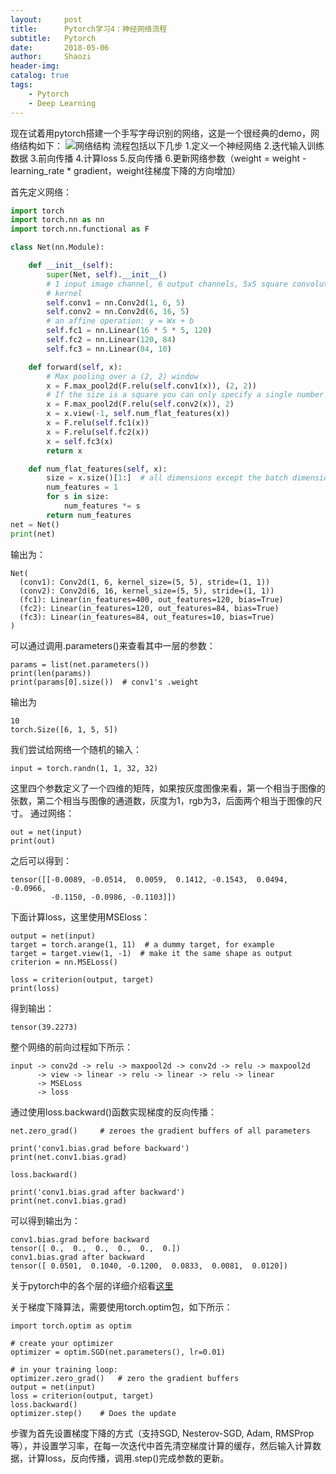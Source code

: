 ```yaml
---
layout:     post
title:      Pytorch学习4：神经网络流程
subtitle:   Pytorch
date:       2018-05-06
author:     Shaozi
header-img: 
catalog: true
tags:
    - Pytorch
    - Deep Learning
---
```


现在试着用pytorch搭建一个手写字母识别的网络，这是一个很经典的demo，网络结构如下：
![网络结构](http://upload-images.jianshu.io/upload_images/11609151-d1a662f54db07a9a.png?imageMogr2/auto-orient/strip%7CimageView2/2/w/1240)
流程包括以下几步
1.定义一个神经网络
2.迭代输入训练数据
3.前向传播
4.计算loss
5.反向传播
6.更新网络参数（weight = weight - learning_rate * gradient，weight往梯度下降的方向增加）

首先定义网络：

```python
import torch
import torch.nn as nn
import torch.nn.functional as F

class Net(nn.Module):

    def __init__(self):
        super(Net, self).__init__()
        # 1 input image channel, 6 output channels, 5x5 square convolution
        # kernel
        self.conv1 = nn.Conv2d(1, 6, 5)
        self.conv2 = nn.Conv2d(6, 16, 5)
        # an affine operation: y = Wx + b
        self.fc1 = nn.Linear(16 * 5 * 5, 120)
        self.fc2 = nn.Linear(120, 84)
        self.fc3 = nn.Linear(84, 10)

    def forward(self, x):
        # Max pooling over a (2, 2) window
        x = F.max_pool2d(F.relu(self.conv1(x)), (2, 2))
        # If the size is a square you can only specify a single number
        x = F.max_pool2d(F.relu(self.conv2(x)), 2)
        x = x.view(-1, self.num_flat_features(x))
        x = F.relu(self.fc1(x))
        x = F.relu(self.fc2(x))
        x = self.fc3(x)
        return x

    def num_flat_features(self, x):
        size = x.size()[1:]  # all dimensions except the batch dimension
        num_features = 1
        for s in size:
            num_features *= s
        return num_features
net = Net()
print(net)
```
输出为：
```
Net(
  (conv1): Conv2d(1, 6, kernel_size=(5, 5), stride=(1, 1))
  (conv2): Conv2d(6, 16, kernel_size=(5, 5), stride=(1, 1))
  (fc1): Linear(in_features=400, out_features=120, bias=True)
  (fc2): Linear(in_features=120, out_features=84, bias=True)
  (fc3): Linear(in_features=84, out_features=10, bias=True)
)
```
可以通过调用.parameters()来查看其中一层的参数：
```
params = list(net.parameters())
print(len(params))
print(params[0].size())  # conv1's .weight
```
输出为
```
10
torch.Size([6, 1, 5, 5])
```

我们尝试给网络一个随机的输入：
```
input = torch.randn(1, 1, 32, 32)
```
这里四个参数定义了一个四维的矩阵，如果按灰度图像来看，第一个相当于图像的张数，第二个相当与图像的通道数，灰度为1，rgb为3，后面两个相当于图像的尺寸。
通过网络：
```
out = net(input)
print(out)
```
之后可以得到：
```
tensor([[-0.0089, -0.0514,  0.0059,  0.1412, -0.1543,  0.0494, -0.0966,
         -0.1150, -0.0986, -0.1103]])
```

下面计算loss，这里使用MSEloss：
```
output = net(input)
target = torch.arange(1, 11)  # a dummy target, for example
target = target.view(1, -1)  # make it the same shape as output
criterion = nn.MSELoss()

loss = criterion(output, target)
print(loss)
```
得到输出：
```
tensor(39.2273)
```
整个网络的前向过程如下所示：
```
input -> conv2d -> relu -> maxpool2d -> conv2d -> relu -> maxpool2d
      -> view -> linear -> relu -> linear -> relu -> linear
      -> MSELoss
      -> loss
```
通过使用loss.backward()函数实现梯度的反向传播：
```
net.zero_grad()     # zeroes the gradient buffers of all parameters

print('conv1.bias.grad before backward')
print(net.conv1.bias.grad)

loss.backward()

print('conv1.bias.grad after backward')
print(net.conv1.bias.grad)
```
可以得到输出为：
```
conv1.bias.grad before backward
tensor([ 0.,  0.,  0.,  0.,  0.,  0.])
conv1.bias.grad after backward
tensor([ 0.0501,  0.1040, -0.1200,  0.0833,  0.0081,  0.0120])
```
关于pytorch中的各个层的详细介绍看[这里](https://pytorch.org/docs/stable/nn.html)

关于梯度下降算法，需要使用torch.optim包，如下所示：
```
import torch.optim as optim

# create your optimizer
optimizer = optim.SGD(net.parameters(), lr=0.01)

# in your training loop:
optimizer.zero_grad()   # zero the gradient buffers
output = net(input)
loss = criterion(output, target)
loss.backward()
optimizer.step()    # Does the update
```
步骤为首先设置梯度下降的方式（支持SGD, Nesterov-SGD, Adam, RMSProp等），并设置学习率，在每一次迭代中首先清空梯度计算的缓存，然后输入计算数据，计算loss，反向传播，调用.step()完成参数的更新。



